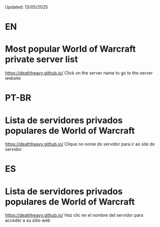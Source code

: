 Updated: 13/05/2025

# EN
# Most popular World of Warcraft private server list
https://deathheavy.github.io/
Click on the server name to go to the server website

# PT-BR
# Lista de servidores privados populares de World of Warcraft
https://deathheavy.github.io/
Clique no nome do servidor para ir ao site do servidor

# ES
# Lista de servidores privados populares de World of Warcraft
https://deathheavy.github.io/
Haz clic en el nombre del servidor para acceder a su sitio web
